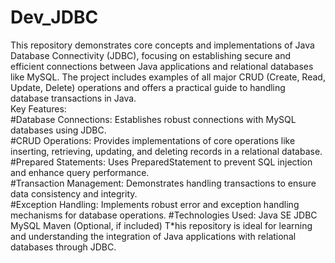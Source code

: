 # Dev_JDBC
This repository demonstrates core concepts and implementations of Java Database Connectivity (JDBC), focusing on establishing secure and efficient connections between Java applications and relational databases like MySQL. The project includes examples of all major CRUD (Create, Read, Update, Delete) operations and offers a practical guide to handling database transactions in Java.                                                                                                                                                                                          
Key Features:                                                                                                                                                                                
#Database Connections: Establishes robust connections with MySQL databases using JDBC.  
#CRUD Operations: Provides implementations of core operations like inserting, retrieving, updating, and deleting records in a relational database.  
#Prepared Statements: Uses PreparedStatement to prevent SQL injection and enhance query performance.  
#Transaction Management: Demonstrates handling transactions to ensure data consistency and integrity.  
#Exception Handling: Implements robust error and exception handling mechanisms for database operations.                                                                                      #Technologies Used:
Java SE
JDBC
MySQL
Maven (Optional, if included)
T*his repository is ideal for learning and understanding the integration of Java applications with relational databases through JDBC.
